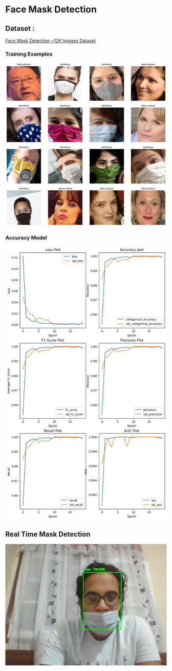 # Face Mask Detection

## Dataset :
[Face Mask Detection ~12K Images Dataset](https://www.kaggle.com/datasets/ashishjangra27/face-mask-12k-images-dataset)

### Training Examples
![training Examples](https://github.com/ahmedAEAID/Computer_Vision_Projects/blob/master/Real_Time_Mask_Detection/images/training%20examples.png)

### Accuracy Model
![Accuracy Model](https://github.com/ahmedAEAID/Computer_Vision_Projects/blob/master/Real_Time_Mask_Detection/images/accuracyModelpng.png)

## Real Time Mask Detection
![training Examples](https://github.com/ahmedAEAID/Computer_Vision_Projects/blob/master/Real_Time_Mask_Detection/images/RealTimeTestModel.png)
